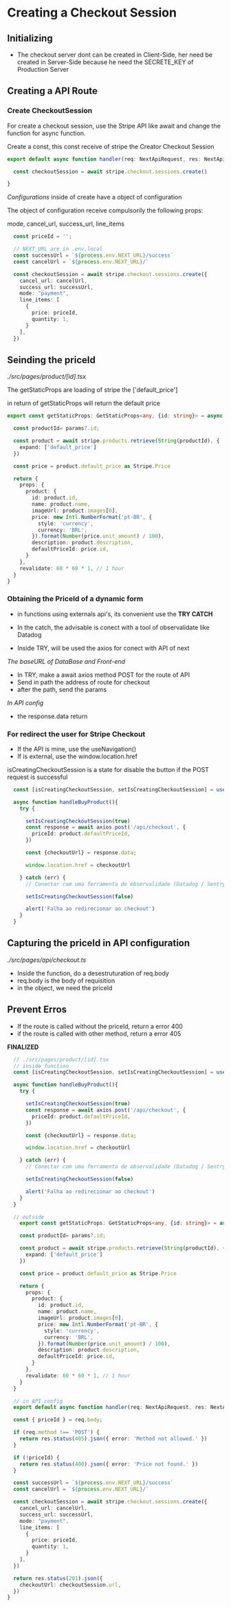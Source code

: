 # Creating a Checkout Session

## Initializing

- The checkout server dont can be created in Client-Side, her need be created in
Server-Side because he need the SECRETE_KEY of Production Server

## Creating a API Route

### Create CheckoutSession

For create a checkout session, use the Stripe API like await and change the
function for async function.

Create a const, this const receive of stripe the Creator Checkout Session

```ts
export default async function handler(req: NextApiRequest, res: NextApiResponse) {

  const checkoutSession = await stripe.checkout.sessions.create()

}
```

*Configurations*
inside of create have a object of configuration

The object of configuration receive compulsorily the following props:

mode, cancel_url, success_url, line_items

```ts
  const priceId = '';

  // NEXT_URL are in .env.local
  const successUrl = `${process.env.NEXT_URL}/success`
  const cancelUrl = `${process.env.NEXT_URL}/`

  const checkoutSession = await stripe.checkout.sessions.create({
    cancel_url: cancelUrl,
    success_url: successUrl,
    mode: "payment",
    line_items: [
      {
        price: priceId,
        quantity: 1,
      }
    ],
  })
```

## Seinding the priceId

*./src/pages/product/[id].tsx*

The getStaticProps are loading of stripe the ['default_price']

in return of getStaticProps will return the default price

```ts
export const getStaticProps: GetStaticProps<any, {id: string}> = async ({params}) => {

  const productId= params?.id;

  const product = await stripe.products.retrieve(String(productId), {
    expand: ['default_price']
  })

  const price = product.default_price as Stripe.Price

  return {
    props: {
      product: {
        id: product.id,
        name: product.name,
        imageUrl: product.images[0],
        price: new Intl.NumberFormat('pt-BR', {
          style: 'currency',
          currency: 'BRL',
        }).format(Number(price.unit_amount) / 100),
        description: product.description,
        defaultPriceId: price.id,
      }
    },
    revalidate: 60 * 60 * 1, // 1 hour
  }
}

```

### Obtaining the PriceId of a dynamic form

- in functions using externals api's, its convenient use the **TRY CATCH**

- In the catch, the advisable is conect with a tool of observalidate like Datadog
- Inside TRY, will be used the axios for conect with API of next

*The baseURL of DataBase and Front-end*

- In TRY, make a await axios method POST for the route of API
- Send in path the address of route for checkout
- after the path, send the params

*In API config*
- the response.data return <checkoutUrl>

### For redirect the user for Stripe Checkout

- If the API is mine, use the useNavigation()
- If is external, use the window.location.href

isCreatingCheckoutSession is a state for disable the button if the POST request
is successful

```ts
  const [isCreatingCheckoutSession, setIsCreatingCheckoutSession] = useState(false)

  async function handleBuyProduct(){
    try {

      setIsCreatingCheckoutSession(true)
      const response = await axios.post('/api/checkout', {
        priceId: product.defaultPriceId,
      })

      const {checkoutUrl} = response.data;

      window.location.href = checkoutUrl

    } catch (err) {
      // Conectar com uma ferramenta de observalidade (Datadog / Sentry)

      setIsCreatingCheckoutSession(false)

      alert('Falha ao redirecionar ao checkout')
    }
  }
```

## Capturing the priceId in API configuration

*./src/pages/api/checkout.ts*

- Inside the function, do a desestruturation of req.body
- req.body is the body of requisition
- in the object, we need the priceId

## Prevent Erros

- If the route is called without the priceId, return a error 400
- if the route is called with other method, return a error 405

**FINALIZED**

```ts
  // ./src/pages/product/[id].tsx
  // inside function
  const [isCreatingCheckoutSession, setIsCreatingCheckoutSession] = useState(false)

  async function handleBuyProduct(){
    try {

      setIsCreatingCheckoutSession(true)
      const response = await axios.post('/api/checkout', {
        priceId: product.defaultPriceId,
      })

      const {checkoutUrl} = response.data;

      window.location.href = checkoutUrl

    } catch (err) {
      // Conectar com uma ferramenta de observalidade (Datadog / Sentry)

      setIsCreatingCheckoutSession(false)

      alert('Falha ao redirecionar ao checkout')
    }
  }

  // outside
    export const getStaticProps: GetStaticProps<any, {id: string}> = async ({params}) => {

    const productId= params?.id;

    const product = await stripe.products.retrieve(String(productId), {
      expand: ['default_price']
    })

    const price = product.default_price as Stripe.Price

    return {
      props: {
        product: {
          id: product.id,
          name: product.name,
          imageUrl: product.images[0],
          price: new Intl.NumberFormat('pt-BR', {
            style: 'currency',
            currency: 'BRL',
          }).format(Number(price.unit_amount) / 100),
          description: product.description,
          defaultPriceId: price.id,
        }
      },
      revalidate: 60 * 60 * 1, // 1 hour
    }
  }

```

```ts
  // in API config
  export default async function handler(req: NextApiRequest, res: NextApiResponse) {

  const { priceId } = req.body;

  if (req.method !== 'POST') {
    return res.status(405).json({ error: 'Method not allowed.' })
  }

  if (!priceId) {
    return res.status(400).json({ error: 'Price not found.' })
  }

  const successUrl = `${process.env.NEXT_URL}/success`
  const cancelUrl = `${process.env.NEXT_URL}/`

  const checkoutSession = await stripe.checkout.sessions.create({
    cancel_url: cancelUrl,
    success_url: successUrl,
    mode: "payment",
    line_items: [
      {
        price: priceId,
        quantity: 1,
      }
    ],
  })

  return res.status(201).json({
    checkoutUrl: checkoutSession.url,
  })
}

```
